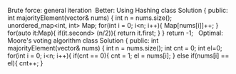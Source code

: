 Brute force: general iteration
​
Better:  Using Hashing
class Solution {
public:
int majorityElement(vector<int>& nums) {
int n = nums.size();
unordered_map<int, int> Map;
for(int i = 0; i<n; i++){
Map[nums[i]]++;
}
for(auto it:Map){
if(it.second> (n/2)){
return it.first;
}
}
return -1;
​
​
Optimal: Moore's voting algorithm
​
class Solution {
public:
int majorityElement(vector<int>& nums) {
int n = nums.size();
int cnt = 0;
int el=0;
for(int i = 0; i<n; i++){
if(cnt == 0){
cnt = 1;
el = nums[i];
}
else if(nums[i] == el){
cnt++;
}